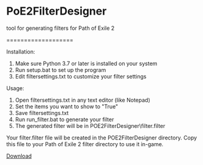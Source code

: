 # PoE2FilterDesigner
tool for generating filters for Path of Exile 2

===================

Installation:
1. Make sure Python 3.7 or later is installed on your system
2. Run setup.bat to set up the program
3. Edit filtersettings.txt to customize your filter settings

Usage:
1. Open filtersettings.txt in any text editor (like Notepad)
2. Set the items you want to show to "True"
3. Save filtersettings.txt
4. Run run_filter.bat to generate your filter
5. The generated filter will be in POE2FilterDesigner\filter.filter

Your filter.filter file will be created in the POE2FilterDesigner directory.
Copy this file to your Path of Exile 2 filter directory to use it in-game.

[Download]([https://github.com/cryptidcodes/PoE2FilterDesigner/blob/main/PoE2FilterDesigner%20v0.1.0.zip](https://github.com/cryptidcodes/PoE2FilterDesigner/blob/main/PoE2FilterDesigner%20v0.1.0.zip))
